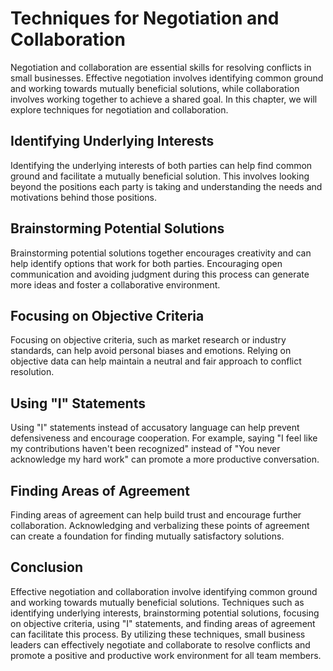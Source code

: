 Techniques for Negotiation and Collaboration
======================================================================================

Negotiation and collaboration are essential skills for resolving conflicts in small businesses. Effective negotiation involves identifying common ground and working towards mutually beneficial solutions, while collaboration involves working together to achieve a shared goal. In this chapter, we will explore techniques for negotiation and collaboration.

Identifying Underlying Interests
--------------------------------

Identifying the underlying interests of both parties can help find common ground and facilitate a mutually beneficial solution. This involves looking beyond the positions each party is taking and understanding the needs and motivations behind those positions.

Brainstorming Potential Solutions
---------------------------------

Brainstorming potential solutions together encourages creativity and can help identify options that work for both parties. Encouraging open communication and avoiding judgment during this process can generate more ideas and foster a collaborative environment.

Focusing on Objective Criteria
------------------------------

Focusing on objective criteria, such as market research or industry standards, can help avoid personal biases and emotions. Relying on objective data can help maintain a neutral and fair approach to conflict resolution.

Using "I" Statements
--------------------

Using "I" statements instead of accusatory language can help prevent defensiveness and encourage cooperation. For example, saying "I feel like my contributions haven't been recognized" instead of "You never acknowledge my hard work" can promote a more productive conversation.

Finding Areas of Agreement
--------------------------

Finding areas of agreement can help build trust and encourage further collaboration. Acknowledging and verbalizing these points of agreement can create a foundation for finding mutually satisfactory solutions.

Conclusion
----------

Effective negotiation and collaboration involve identifying common ground and working towards mutually beneficial solutions. Techniques such as identifying underlying interests, brainstorming potential solutions, focusing on objective criteria, using "I" statements, and finding areas of agreement can facilitate this process. By utilizing these techniques, small business leaders can effectively negotiate and collaborate to resolve conflicts and promote a positive and productive work environment for all team members.
